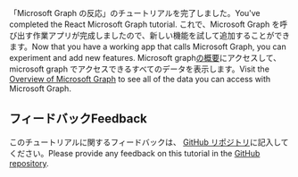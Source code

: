 <!-- markdownlint-disable MD002 MD041 -->

<span data-ttu-id="b7a93-101">「Microsoft Graph の反応」のチュートリアルを完了しました。</span><span class="sxs-lookup"><span data-stu-id="b7a93-101">You've completed the React Microsoft Graph tutorial.</span></span> <span data-ttu-id="b7a93-102">これで、Microsoft Graph を呼び出す作業アプリが完成しましたので、新しい機能を試して追加することができます。</span><span class="sxs-lookup"><span data-stu-id="b7a93-102">Now that you have a working app that calls Microsoft Graph, you can experiment and add new features.</span></span> <span data-ttu-id="b7a93-103">Microsoft graph[の概要](/graph/overview)にアクセスして、microsoft graph でアクセスできるすべてのデータを表示します。</span><span class="sxs-lookup"><span data-stu-id="b7a93-103">Visit the [Overview of Microsoft Graph](/graph/overview) to see all of the data you can access with Microsoft Graph.</span></span>

## <a name="feedback"></a><span data-ttu-id="b7a93-104">フィードバック</span><span class="sxs-lookup"><span data-stu-id="b7a93-104">Feedback</span></span>

<span data-ttu-id="b7a93-105">このチュートリアルに関するフィードバックは、 [GitHub リポジトリ](https://github.com/microsoftgraph/msgraph-training-reactspa)に記入してください。</span><span class="sxs-lookup"><span data-stu-id="b7a93-105">Please provide any feedback on this tutorial in the [GitHub repository](https://github.com/microsoftgraph/msgraph-training-reactspa).</span></span>
